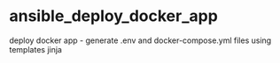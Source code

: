 # ansible_deploy_docker_app
deploy docker app - generate .env and docker-compose.yml files using templates jinja
